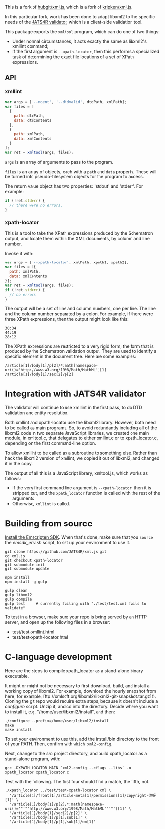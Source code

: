 This is a fork of [hubgit/xml.js](https://github.com/hubgit/xml.js), which is
a fork of [kripken/xml.js](https://github.com/kripken/xml.js).

In this particular fork, work has been done to adapt libxml2 to the specific
needs of the [JATS4R validator](http://jats4r.org/validator/), which is a
client-side validation tool.


This package exports the `xmltool` program, which can do one of two things:

* Under normal circumstances, it acts exactly the same as libxml2's xmllint
  command;
* If the first argument is `--xpath-locator`, then this performs a specialized
  task of determining the exact file locations of a set of XPath expressions.




## API


### xmllint

```javascript
var args = ['--noent', '--dtdvalid', dtdPath, xmlPath];
var files = [
  {
    path: dtdPath,
    data: dtdContents
  },
  {
    path: xmlPath,
    data: xmlContents
  }
];
var ret = xmltool(args, files);
```

`args` is an array of arguments to pass to the program.

`files` is an array of objects, each with a `path` and `data` property. These will be turned into pseudo-filesystem objects for the program to access.

The return value object has two properties: 'stdout' and 'stderr'. For example:

```javascript
if (!ret.stderr) {
  // there were no errors.
}
```


### xpath-locator

This is a tool to take the XPath expressions produced by the Schematron output,
and locate them within the XML documents, by column and line number.

Invoke it with:

```javascript
var args = ['--xpath-locator', xmlPath, xpath1, xpath2];
var files = [{
  path: xmlPath,
  data: xmlContents
}];
var ret = xmltool(args, files);
if (!ret.stderr) {
  // no errors
}
```

The output will be a set of line and column numbers, one per line. The line and
the column number separated by a colon. For example, if there were three XPath
expressions, then the output might look like this:

```
30:34
44:19
28:12
```

The XPath expressions are restricted to a very rigid form; the form that is produced
by the Schematron validation output. They are used to identify a specific element
in the document tree. Here are some examples:

```
/article[1]/body[1]/p[2]/*:math[namespace-uri()='http://www.w3.org/1998/Math/MathML'][1]
/article[1]/body[1]/sec[2]/p[2]
```

# Integration with JATS4R validator

The validator will continue to use xmllint in the first pass, to do DTD validation
and entity resolution.

Both xmllint and xpath-locator use the libxml2 library. However, both need to be 
called as main programs. So, to avoid redundantly including all of the libxml2
code in two separate JavaScript libraries, we created one main module, in 
xmltool.c, that delegates to either xmllint.c or to
xpath_locator.c, depending on the first command-line option. 

To allow xmllint to be called as a subroutine to something else. 
Rather than hack the libxml2 version of xmllint, we copied it out of
libxml2, and changed it in the copy.

The output of all this is a JavaScript library, xmltool.js, which works as follows:

* If the very first command line argument is `--xpath-locator`, then it is stripped
  out, and the `xpath_locator` function is called with the rest of the arguments
* Otherwise, `xmllint` is called.


# Building from source

[Install the Emscripten 
SDK](https://kripken.github.io/emscripten-site/docs/getting_started/downloads.html). 
When that's done, make sure that you `source` the *emsdk_env.sh* script, to set up 
your environment to use it.

```
git clone https://github.com/JATS4R/xml.js.git
cd xml.js
git checkout xpath-locator
git submodule init
git submodule update

npm install
npm install -g gulp

gulp clean
gulp libxml2
gulp compile
gulp test     # currently failing with "./test/test.xml fails to validate"
```

To test in a browser, make sure your repo is being served by an HTTP server, and open
up the following files in a browser:

* test/test-xmllint.html
* test/test-xpath-locator.html


# C-language development

Here are the steps to compile xpath_locator as a stand-alone binary executable.

It might or might not be necessary to first download, build, and install a working copy 
of libxml2. For example, download the hourly snapshot from 
[here](http://www.xmlsoft.org/downloads.html), for example,
[ftp://xmlsoft.org/libxml2/libxml2-git-snapshot.tar.gz](). Cloning the git repo would
require extra steps, because it doesn't include a *configure* script. Unzip it, and
cd into the directory. Decide where you want to install it, e.g. "/home/user/libxml2/install", 
and then:

```
./configure --prefix=/home/user/libxml2/install
make
make install
```

To set your environment to use this, add the install/bin directory to the front of your PATH.
Then, confirm with `which xml2-config`.

Next, change to the *src* project directory, and build xpath_locator as a 
stand-alone program, with:

```
gcc -DXPATH_LOCATOR_MAIN `xml2-config --cflags --libs` -o xpath_locator xpath_locator.c
```

Test with the following. The first four should find a match, the fifth, not.

```
./xpath_locator ../test/test-xpath-locator.xml \
  '/article[1]/front[1]/article-meta[1]/permissions[1]/copyright-你好[1]' \
  '/article[1]/body[1]/p[2]/*:math[namespace-uri()='"'"'http://www.w3.org/1998/Math/MathML'"'"'][1]' \
  '/article[1]/body[1]/sec[2]/p[2]' \
  '/article[1]/body[1]/p[1]/sub[1]' \
  '/article[1]/body[1]/p[1]/sub[1]/em[1]'
```
